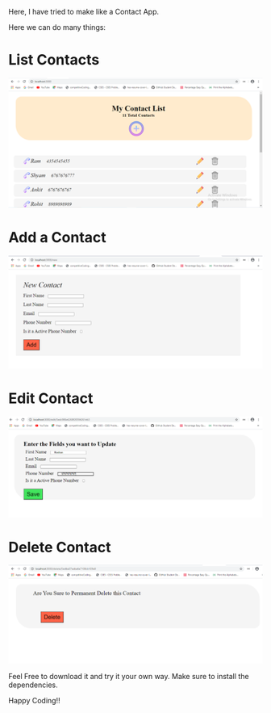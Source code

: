 Here, I have tried to make like a Contact App.

Here we can do many things:
 # List Contacts
 <img src="https://github.com/Anuj-yadav1999/Contacts-App/blob/master/z_images/first-pic.PNG" width="700">

 # Add a Contact
 <img src="https://github.com/Anuj-yadav1999/Contacts-App/blob/master/z_images/second-pic.PNG" width="700">

 # Edit Contact
 <img src="https://github.com/Anuj-yadav1999/Contacts-App/blob/master/z_images/third-pic.PNG" width="700">

 # Delete Contact
 <img src="https://github.com/Anuj-yadav1999/Contacts-App/blob/master/z_images/fourth-pic.PNG" width="700">

 Feel Free to download it and try it your own way.
 Make sure to install the dependencies.
 
 Happy Coding!!
 
